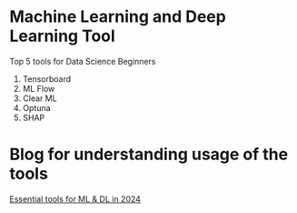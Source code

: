 # Machine Learning and Deep Learning Tool
Top 5 tools for Data Science Beginners
1. Tensorboard
2. ML Flow
3. Clear ML
4. Optuna
5. SHAP

# Blog for understanding usage of the tools
[Essential tools for ML & DL in 2024](https://www.triumphai.in/post/essential-tools-for-machine-learning-in-2024?utm_source=github&utm_medium=readme)
